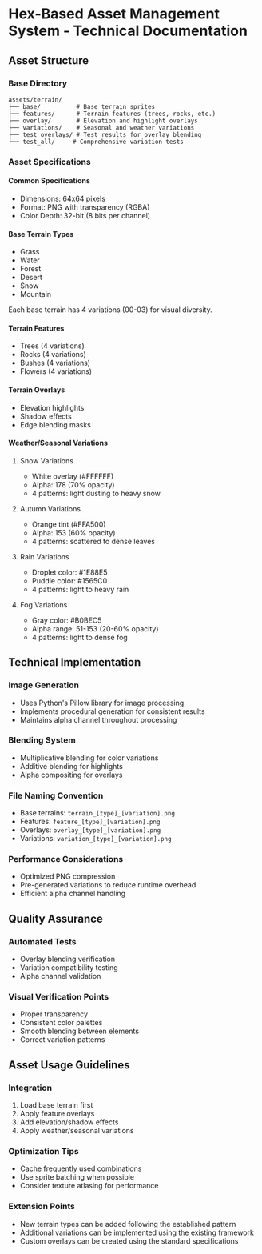 # Hex-Based Asset Management System - Technical Documentation

## Asset Structure

### Base Directory
```
assets/terrain/
├── base/          # Base terrain sprites
├── features/      # Terrain features (trees, rocks, etc.)
├── overlay/       # Elevation and highlight overlays
├── variations/    # Seasonal and weather variations
├── test_overlays/ # Test results for overlay blending
└── test_all/     # Comprehensive variation tests
```

### Asset Specifications

#### Common Specifications
- Dimensions: 64x64 pixels
- Format: PNG with transparency (RGBA)
- Color Depth: 32-bit (8 bits per channel)

#### Base Terrain Types
- Grass
- Water
- Forest
- Desert
- Snow
- Mountain

Each base terrain has 4 variations (00-03) for visual diversity.

#### Terrain Features
- Trees (4 variations)
- Rocks (4 variations)
- Bushes (4 variations)
- Flowers (4 variations)

#### Terrain Overlays
- Elevation highlights
- Shadow effects
- Edge blending masks

#### Weather/Seasonal Variations

1. Snow Variations
   - White overlay (#FFFFFF)
   - Alpha: 178 (70% opacity)
   - 4 patterns: light dusting to heavy snow

2. Autumn Variations
   - Orange tint (#FFA500)
   - Alpha: 153 (60% opacity)
   - 4 patterns: scattered to dense leaves

3. Rain Variations
   - Droplet color: #1E88E5
   - Puddle color: #1565C0
   - 4 patterns: light to heavy rain

4. Fog Variations
   - Gray color: #B0BEC5
   - Alpha range: 51-153 (20-60% opacity)
   - 4 patterns: light to dense fog

## Technical Implementation

### Image Generation
- Uses Python's Pillow library for image processing
- Implements procedural generation for consistent results
- Maintains alpha channel throughout processing

### Blending System
- Multiplicative blending for color variations
- Additive blending for highlights
- Alpha compositing for overlays

### File Naming Convention
- Base terrains: `terrain_[type]_[variation].png`
- Features: `feature_[type]_[variation].png`
- Overlays: `overlay_[type]_[variation].png`
- Variations: `variation_[type]_[variation].png`

### Performance Considerations
- Optimized PNG compression
- Pre-generated variations to reduce runtime overhead
- Efficient alpha channel handling

## Quality Assurance

### Automated Tests
- Overlay blending verification
- Variation compatibility testing
- Alpha channel validation

### Visual Verification Points
- Proper transparency
- Consistent color palettes
- Smooth blending between elements
- Correct variation patterns

## Asset Usage Guidelines

### Integration
1. Load base terrain first
2. Apply feature overlays
3. Add elevation/shadow effects
4. Apply weather/seasonal variations

### Optimization Tips
- Cache frequently used combinations
- Use sprite batching when possible
- Consider texture atlasing for performance

### Extension Points
- New terrain types can be added following the established pattern
- Additional variations can be implemented using the existing framework
- Custom overlays can be created using the standard specifications 
